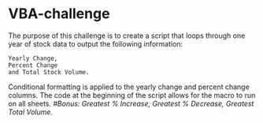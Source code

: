 # VBA-challenge
The purpose of this challenge is to create a script that loops through one year of stock data to output the following information:
```Ticker, 
Yearly Change, 
Percent Change 
and Total Stock Volume.
```
Conditional formatting is applied to the yearly change and percent change columns. The code at the beginning of the script allows for the macro to run on all sheets. 
*#Bonus: Greatest % Increase, Greatest % Decrease, Greatest Total Volume.*
